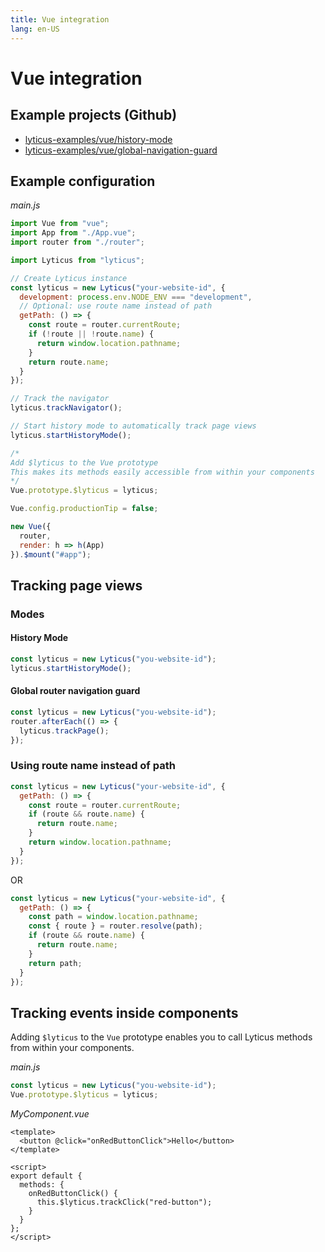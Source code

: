 ```yaml
---
title: Vue integration
lang: en-US
---
```


# Vue integration

## Example projects (Github)

- [lyticus-examples/vue/history-mode](https://github.com/byteboomers/lyticus-examples/tree/master/vue/history-mode)
- [lyticus-examples/vue/global-navigation-guard](https://github.com/byteboomers/lyticus-examples/tree/master/vue/global-navigation-guard)

## Example configuration

_main.js_

```javascript
import Vue from "vue";
import App from "./App.vue";
import router from "./router";

import Lyticus from "lyticus";

// Create Lyticus instance
const lyticus = new Lyticus("your-website-id", {
  development: process.env.NODE_ENV === "development",
  // Optional: use route name instead of path
  getPath: () => {
    const route = router.currentRoute;
    if (!route || !route.name) {
      return window.location.pathname;
    }
    return route.name;
  }
});

// Track the navigator
lyticus.trackNavigator();

// Start history mode to automatically track page views
lyticus.startHistoryMode();

/*
Add $lyticus to the Vue prototype
This makes its methods easily accessible from within your components
*/
Vue.prototype.$lyticus = lyticus;

Vue.config.productionTip = false;

new Vue({
  router,
  render: h => h(App)
}).$mount("#app");
```

## Tracking page views

### Modes

#### History Mode

```javascript
const lyticus = new Lyticus("you-website-id");
lyticus.startHistoryMode();
```

#### Global router navigation guard

```javascript
const lyticus = new Lyticus("you-website-id");
router.afterEach(() => {
  lyticus.trackPage();
});
```

### Using route name instead of path

```javascript
const lyticus = new Lyticus("your-website-id", {
  getPath: () => {
    const route = router.currentRoute;
    if (route && route.name) {
      return route.name;
    }
    return window.location.pathname;
  }
});
```

OR

```javascript
const lyticus = new Lyticus("your-website-id", {
  getPath: () => {
    const path = window.location.pathname;
    const { route } = router.resolve(path);
    if (route && route.name) {
      return route.name;
    }
    return path;
  }
});
```

## Tracking events inside components

Adding `$lyticus` to the `Vue` prototype enables you to call Lyticus methods from within your components.

_main.js_

```javascript
const lyticus = new Lyticus("you-website-id");
Vue.prototype.$lyticus = lyticus;
```

_MyComponent.vue_

```vue
<template>
  <button @click="onRedButtonClick">Hello</button>
</template>

<script>
export default {
  methods: {
    onRedButtonClick() {
      this.$lyticus.trackClick("red-button");
    }
  }
};
</script>
```
